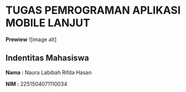 # TUGAS PEMROGRAMAN APLIKASI MOBILE LANJUT

**Prewiew**
![image alt]

## Indentitas Mahasiswa

**Nama :** Naura Labibah Rifda Hasan

**NIM  :** 2251504071110034
